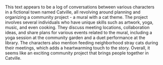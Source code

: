 This text appears to be a log of conversations between various characters in a fictional town named Catville, all revolving around planning and organizing a community project - a mural with a cat theme. The project involves several individuals who have unique skills such as artwork, yoga, music, and even cooking. They discuss meeting locations, collaboration ideas, and share plans for various events related to the mural, including a yoga session at the community garden and a duet performance at the library. The characters also mention feeding neighborhood stray cats during their meetings, which adds a heartwarming touch to the story. Overall, it seems like an exciting community project that brings people together in Catville.
